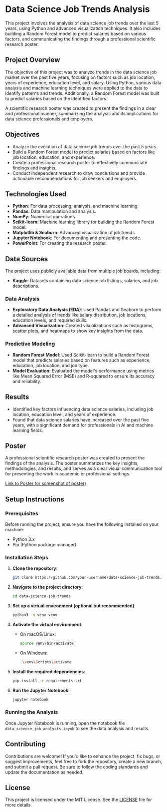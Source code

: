 # Data Science Job Trends Analysis

This project involves the analysis of data science job trends over the last 5 years, using Python and advanced visualization techniques. It also includes building a Random Forest model to predict salaries based on various factors, and communicating the findings through a professional scientific research poster.


## Project Overview

The objective of this project was to analyze trends in the data science job market over the past five years, focusing on factors such as job location, years of experience, education level, and salary. Using Python, various data analysis and machine learning techniques were applied to the data to identify patterns and trends. Additionally, a Random Forest model was built to predict salaries based on the identified factors.

A scientific research poster was created to present the findings in a clear and professional manner, summarizing the analysis and its implications for data science professionals and employers.

## Objectives

- Analyze the evolution of data science job trends over the past 5 years.
- Build a Random Forest model to predict salaries based on factors like job location, education, and experience.
- Create a professional research poster to effectively communicate findings and insights.
- Conduct independent research to draw conclusions and provide actionable recommendations for job seekers and employers.

## Technologies Used

- **Python**: For data processing, analysis, and machine learning.
- **Pandas**: Data manipulation and analysis.
- **NumPy**: Numerical operations.
- **Scikit-learn**: Machine learning library for building the Random Forest model.
- **Matplotlib & Seaborn**: Advanced visualization of job trends.
- **Jupyter Notebook**: For documenting and presenting the code.
- **PowerPoint**: For creating the research poster.

## Data Sources

The project uses publicly available data from multiple job boards, including:
- **Kaggle**: Datasets containing data science job listings, salaries, and job descriptions.

### Data Analysis

- **Exploratory Data Analysis (EDA)**: Used Pandas and Seaborn to perform a detailed analysis of trends like salary distribution, job locations, education levels, and required skills.
- **Advanced Visualization**: Created visualizations such as histograms, scatter plots, and heatmaps to show key insights from the data.

### Predictive Modeling

- **Random Forest Model**: Used Scikit-learn to build a Random Forest model that predicts salaries based on features such as experience, education, job location, and job type.
- **Model Evaluation**: Evaluated the model's performance using metrics like Mean Squared Error (MSE) and R-squared to ensure its accuracy and reliability.

## Results

- Identified key factors influencing data science salaries, including job location, education level, and years of experience.
- Found that data science salaries have increased over the past five years, with a significant demand for professionals in AI and machine learning fields.

## Poster

A professional scientific research poster was created to present the findings of the analysis. The poster summarizes the key insights, methodologies, and results, and serves as a clear visual communication tool for presenting the work in academic or professional settings.

[Link to Poster (or screenshot of poster)](poster-link-here)

## Setup Instructions

### Prerequisites

Before running the project, ensure you have the following installed on your machine:

- Python 3.x
- Pip (Python package manager)

### Installation Steps

1. **Clone the repository**:
    ```bash
    git clone https://github.com/your-username/data-science-job-trends.git
    ```

2. **Navigate to the project directory**:
    ```bash
    cd data-science-job-trends
    ```

3. **Set up a virtual environment (optional but recommended)**:
    ```bash
    python3 -m venv venv
    ```

4. **Activate the virtual environment**:
    - On macOS/Linux:
      ```bash
      source venv/bin/activate
      ```
    - On Windows:
      ```bash
      .\venv\Scripts\activate
      ```

5. **Install the required dependencies**:
    ```bash
    pip install -r requirements.txt
    ```

6. **Run the Jupyter Notebook**:
    ```bash
    jupyter notebook
    ```

### Running the Analysis

Once Jupyter Notebook is running, open the notebook file `data_science_job_analysis.ipynb` to see the data analysis and results.

## Contributing

Contributions are welcome! If you'd like to enhance the project, fix bugs, or suggest improvements, feel free to fork the repository, create a new branch, and submit a pull request. Be sure to follow the coding standards and update the documentation as needed.

## License

This project is licensed under the MIT License. See the [LICENSE](LICENSE) file for more details.
